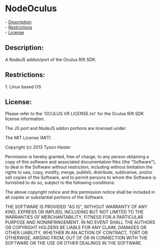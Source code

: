 <h1>NodeOculus</h1>
- <a href="https://github.com/ironman9967/NodeOculus#description">Description</a><br>
- <a href="https://github.com/ironman9967/NodeOculus#restrictions">Restrictions</a><br>
- <a href="https://github.com/ironman9967/NodeOculus#license">License</a><br>
<h2>Description:</h2>
A NodeJS addon/port of the Oculus Rift SDK.
<h2>Restrictions:</h2>
1. Linux based OS<br>

<h2>License:</h2>
Please refer to the 'OCULUS VR LICENSE.txt' for the Oculus Rift SDK license information.

The JS port and NodeJS addon portions are licensed under:

The MIT License (MIT)

Copyright (c) 2013 Tyson Hester

Permission is hereby granted, free of charge, to any person obtaining a copy of
this software and associated documentation files (the "Software"), to deal in
the Software without restriction, including without limitation the rights to
use, copy, modify, merge, publish, distribute, sublicense, and/or sell copies of
the Software, and to permit persons to whom the Software is furnished to do so,
subject to the following conditions:

The above copyright notice and this permission notice shall be included in all
copies or substantial portions of the Software.

THE SOFTWARE IS PROVIDED "AS IS", WITHOUT WARRANTY OF ANY KIND, EXPRESS OR
IMPLIED, INCLUDING BUT NOT LIMITED TO THE WARRANTIES OF MERCHANTABILITY, FITNESS
FOR A PARTICULAR PURPOSE AND NONINFRINGEMENT. IN NO EVENT SHALL THE AUTHORS OR
COPYRIGHT HOLDERS BE LIABLE FOR ANY CLAIM, DAMAGES OR OTHER LIABILITY, WHETHER
IN AN ACTION OF CONTRACT, TORT OR OTHERWISE, ARISING FROM, OUT OF OR IN
CONNECTION WITH THE SOFTWARE OR THE USE OR OTHER DEALINGS IN THE SOFTWARE.
